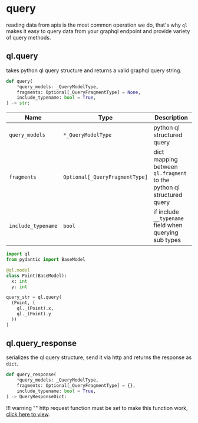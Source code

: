 # query
reading data from apis is the most common operation we do, that's why `ql` makes it 
easy to query data from your graphql endpoint and provide variety of query methods.


## ql.query
takes python ql query structure and returns a valid graphql query string.
```py
def query(
    *query_models: _QueryModelType,
    fragments: Optional[_QueryFragmentType] = None,
    include_typename: bool = True,
) -> str:
```

| Name | Type | Description |
|------|------|-------------|
| `query_models` | `*_QueryModelType` | python ql structured query |
| `fragments` | `Optional[_QueryFragmentType]` | dict mapping between `ql.fragment` to the python ql structured query |
| `include_typename` | `bool` | if include `__typename` field when querying sub types |

```py title="example.py"
import ql
from pydantic import BaseModel

@ql.model
class Point(BaseModel):
  x: int
  y: int

query_str = ql.query(
  (Point, (
    ql._(Point).x,
    ql._(Point).y
  ))
)
```

## ql.query_response
serializes the ql query structure, send it via http and returns the response as `dict`.

```py
def query_response(
    *query_models: _QueryModelType,
    fragments: Optional[_QueryFragmentType] = {},
    include_typename: bool = True,
) -> QueryResponseDict:
```

!!! warning ""
    http request function must be set to make this function work, [click here to view](/api/http).


